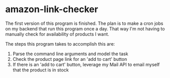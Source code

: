 # amazon-link-checker
The first version of this program is finished. The plan is to make a cron jobs on my backend that run this program once
a day. That way I'm not having to manually check for availability of products I want.

The steps this program takes to accomplish this are:
1. Parse the command line arguments and model the task
2. Check the product page link for an 'add to cart' button
3. If there is an 'add to cart' button, leverage my Mail API to email myself that the product is in stock
